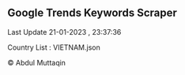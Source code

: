 

## Google Trends Keywords Scraper 
 
Last Update 21-01-2023 , 23:37:36

Country List :
VIETNAM.json



© Abdul Muttaqin 

